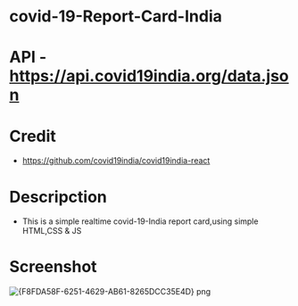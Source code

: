 # covid-19-Report-Card-India

# API - https://api.covid19india.org/data.json
# Credit 
- https://github.com/covid19india/covid19india-react
# Descripction
- This is a simple realtime covid-19-India report card,using simple HTML,CSS & JS
# Screenshot
![{F8FDA58F-6251-4629-AB61-8265DCC35E4D} png](https://user-images.githubusercontent.com/70909882/114883913-f4ea3b00-9e22-11eb-8336-4d801cc184d0.jpg)
